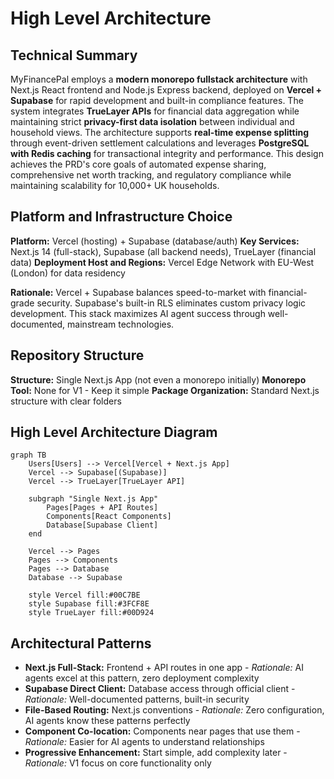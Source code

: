 # High Level Architecture

## Technical Summary

MyFinancePal employs a **modern monorepo fullstack architecture** with Next.js React frontend and Node.js Express backend, deployed on **Vercel + Supabase** for rapid development and built-in compliance features. The system integrates **TrueLayer APIs** for financial data aggregation while maintaining strict **privacy-first data isolation** between individual and household views. The architecture supports **real-time expense splitting** through event-driven settlement calculations and leverages **PostgreSQL with Redis caching** for transactional integrity and performance. This design achieves the PRD's core goals of automated expense sharing, comprehensive net worth tracking, and regulatory compliance while maintaining scalability for 10,000+ UK households.

## Platform and Infrastructure Choice

**Platform:** Vercel (hosting) + Supabase (database/auth)
**Key Services:** Next.js 14 (full-stack), Supabase (all backend needs), TrueLayer (financial data)
**Deployment Host and Regions:** Vercel Edge Network with EU-West (London) for data residency

**Rationale:** Vercel + Supabase balances speed-to-market with financial-grade security. Supabase's built-in RLS eliminates custom privacy logic development. This stack maximizes AI agent success through well-documented, mainstream technologies.

## Repository Structure

**Structure:** Single Next.js App (not even a monorepo initially)
**Monorepo Tool:** None for V1 - Keep it simple
**Package Organization:** Standard Next.js structure with clear folders

## High Level Architecture Diagram

```mermaid
graph TB
    Users[Users] --> Vercel[Vercel + Next.js App]
    Vercel --> Supabase[(Supabase)]
    Vercel --> TrueLayer[TrueLayer API]

    subgraph "Single Next.js App"
        Pages[Pages + API Routes]
        Components[React Components]
        Database[Supabase Client]
    end

    Vercel --> Pages
    Pages --> Components
    Pages --> Database
    Database --> Supabase

    style Vercel fill:#00C7BE
    style Supabase fill:#3FCF8E
    style TrueLayer fill:#00D924
```

## Architectural Patterns

- **Next.js Full-Stack:** Frontend + API routes in one app - _Rationale:_ AI agents excel at this pattern, zero deployment complexity
- **Supabase Direct Client:** Database access through official client - _Rationale:_ Well-documented patterns, built-in security
- **File-Based Routing:** Next.js conventions - _Rationale:_ Zero configuration, AI agents know these patterns perfectly
- **Component Co-location:** Components near pages that use them - _Rationale:_ Easier for AI agents to understand relationships
- **Progressive Enhancement:** Start simple, add complexity later - _Rationale:_ V1 focus on core functionality only
